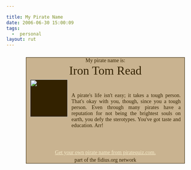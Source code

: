 ```yaml
---

title: My Pirate Name
date: 2006-06-30 15:00:09
tags:
  -  personal
layout: rut
---
```


<div style="position:relative; border-width:1px; border-color:332200; border-style: solid; background-color:c9b390; padding:0 10px; width:400px; text-align:center; font-family:serif; left:50%; margin:25px 0 25px -200px; color:332200;">
  <div>
    My pirate name is:
    </div>
  <div style="font-size:32px;">
    Iron Tom Read    </div>
  <img src="http://www.piratequiz.com/flag.gif" style="top:5px; position:relative; display:block; width:100px; background-color:332200;"  />
  <div style="left:110px; top:-60px; width:290px; position:relative; text-align: justify;">
    A pirate's life isn't easy; it takes a tough person. That's okay with you, though, since you a tough person. Even through many pirates have a reputation for not being the brightest souls on earth, you defy the sterotypes. You've got taste and education.    Arr!
    </div>
  <a href="http://www.piratequiz.com/" style="position:absolute; width:100%; left:0px; bottom:20px; color:f8eecc;">Get your own pirate name from piratequiz.com.</a><br  />part of the fidius.org network
  </div>

